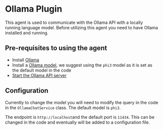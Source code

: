 # Ollama Plugin

This agent is used to communicate with the Ollama API with a locally running language model. Before utilizing
this agent you need to have Ollama installed and running.

## Pre-requisites to using the agent

- Install [Ollama](https://github.com/ollama/ollama) 
- Install a [Ollama model](https://github.com/ollama/ollama?tab=readme-ov-file#model-library), we
  suggest using the `phi3` model as it is set as the default model in the code
- [Start the Ollama API server](https://github.com/ollama/ollama?tab=readme-ov-file#start-ollama)

## Configuration

Currently to change the model you will need to modify the query in the code in the
`OllamaChatService` class. The default model is `phi3`.

The endpoint is `http://localhost`and the default port is `11434`. This can be changed in the code
and eventually will be added to a configuration file.